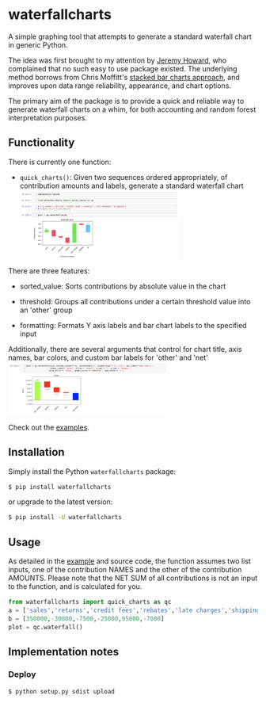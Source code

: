 # waterfallcharts

A simple graphing tool that attempts to generate a standard waterfall chart in generic Python.

The idea was first brought to my attention by [Jeremy Howard](https://twitter.com/jeremyphoward), who complained that no such easy to use package
existed. The underlying method borrows from Chris Moffitt's [stacked bar charts approach](http://pbpython.com/waterfall-chart.html), 
and improves upon data range reliability, appearance, and chart options.

The primary aim of the package is to provide a quick and reliable way to generate waterfall charts on a whim, for both accounting and 
random forest interpretation purposes.

## Functionality

There is currently one function: 
* `quick_charts()`: Given two sequences ordered appropriately, of contribution amounts and labels, generate a standard waterfall chart<br><img src=images/image1.png width=320>

There are three features: 

* sorted_value: Sorts contributions by absolute value in the chart

* threshold: Groups all contributions under a certain threshold value into an 'other' group

* formatting: Formats Y axis labels and bar chart labels to the specified input

Additionally, there are several arguments that control for chart title, axis names, bar colors, and custom bar labels for 
'other' and 'net'<br><img src=images/image2.png width=320>


Check out the [examples](Examples.ipybn).


## Installation

Simply install the Python `waterfallcharts` package:

```bash
$ pip install waterfallcharts
```

or upgrade to the latest version:

```bash
$ pip install -U waterfallcharts
```


## Usage

As detailed in the [example](https://github.com/chrispaulca/waterfall/blob/master/packageTest.ipynb) and source code, the function assumes two list inputs, one of the contribution NAMES and the other of the contribution AMOUNTS. Please note that the NET SUM of all contributions is not an input to the function, and is calculated for you.


```python
from waterfallcharts import quick_charts as qc
a = ['sales','returns','credit fees','rebates','late charges','shipping']
b = [350000,-30000,-7500,-25000,95000,-7000]
plot = qc.waterfall()
```


## Implementation notes

### Deploy

```bash
$ python setup.py sdist upload
```






